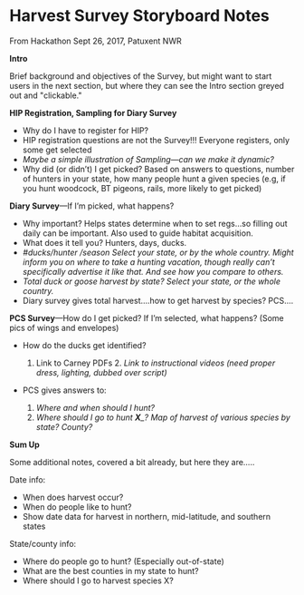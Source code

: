 # Harvest Survey Storyboard Notes
From Hackathon Sept 26, 2017, Patuxent NWR

**Intro**

Brief background and objectives of the Survey, but might want to start users in the next section, but where they can see the Intro section greyed out and "clickable."

**HIP Registration, Sampling for Diary Survey**
  + Why do I have to register for HIP?
  + HIP registration questions are not the Survey!!!  Everyone registers, only some get selected 
  + *Maybe a simple illustration of Sampling—can we make it dynamic?*
  + Why did (or didn’t) I get picked? Based on answers to questions, number of hunters in your 	state, how many people hunt a given species (e.g, if you hunt woodcock, BT pigeons, rails, more 	likely to get picked)
  
  
**Diary Survey**—If I’m picked, what happens?
  + Why important?  Helps states determine when to set regs…so filling out daily can be important. Also used to guide habitat acquisition.
  + What does it tell you?  Hunters, days, ducks.
  + *#ducks/hunter /season   Select your state, or by the whole country. Might inform you on where 	to take a hunting vacation, though really can’t specifically advertise it like that.  And see how 	you compare to others.*
  + *Total duck or goose harvest by state?  Select your state, or the whole country.*
  + Diary survey gives total harvest….how to get harvest by species? PCS….
  
  
**PCS Survey**—How do I get picked?  If I’m selected, what happens? (Some pics of wings and envelopes)
  + How do the ducks get identified?
	  1. Link to Carney PDFs
		2. *Link to instructional videos (need proper dress, lighting, dubbed over script)*
 
  + PCS gives answers to:
    1. *Where and when should I hunt?*
    2. *Where should I go to hunt __X___?  Map of harvest of various species by state? County?*
    
    
**Sum Up**

Some additional notes, covered a bit already, but here they are…..

Date info:
  + When does harvest occur?
  + When do people like to hunt?
  + Show date data for harvest in northern, mid-latitude, and southern states

State/county info:
  + Where do people go to hunt? (Especially out-of-state)
  + What are the best counties in my state to hunt?
  + Where should I go to harvest species X?
